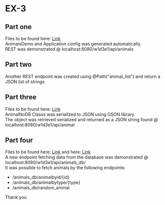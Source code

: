 # EX-3

## Part one
Files to be found here: [Link](https://github.com/MivleDK/3semFlow1Week1/tree/master/Week1Day3/src/main/java/rest)  
AnimalsDemo and Application config was generated automatically.  
REST was demonstrated @ localhost:8080/w1d3e1/api/animals  
  
## Part two  
Another REST endpoint was created using @Path("animal_list") and return a JSON list of strings  
  

## Part three  
Files to be found here: [Link](https://github.com/MivleDK/3semFlow1Week1/tree/master/Week1Day3/src/main/java/model)  
AnimalNoDB Classs was serialized to JSON using GSON library.  
The object was retrieved serialized and returned as a JSON string found @ localhost:8080/w1d3e1/api/animal  

## Part four
Files to be found here: [Link](https://github.com/MivleDK/3semFlow1Week1/tree/master/Week1Day3/src/main/java/entity) and here: [Link](https://github.com/MivleDK/3semFlow1Week1/tree/master/Week1Day3/src/main/java/rest)  
A new endpoint fetching data from the database was demonstrated @ localhost:8080/w1d3e1/api/animals_db/  
It was possible to fetch animals by the following endpoints:  
- /animals_db/animalbyid/{id}
- /animals_db/animalbytype/{type}
- /animals_db/random_animal

Thank you
